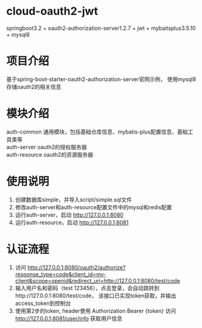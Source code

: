 # cloud-oauth2-jwt

springboot3.2 + oauth2-authorization-server1.2.7 + jwt + mybaitsplus3.5.10 + mysql8

# 项目介绍

基于spring-boot-starter-oauth2-authorization-server官网示例， 使用mysql8存储oauth2的相关信息

# 模块介绍

auth-common 通用模块，包括基础仓库信息、mybatis-plus配置信息、基础工具类等  
auth-server oauth2的授权服务器  
auth-resource oauth2的资源服务器

# 使用说明

1. 创建数据库simple，并导入script/simple.sql文件
2. 修改auth-server和auth-resource配置文件中的mysql和redis配置
3. 运行auth-server，启动 http://127.0.0.1:8080
4. 运行auth-resource，启动 http://127.0.0.1:8081

# 认证流程

1. 访问
   http://127.0.0.1:8080/oauth2/authorize?response_type=code&client_id=my-client&scope=openid&redirect_uri=http://127.0.0.1:8080/test/code
2. 输入用户名和密码（test 123456），点击登录，会自动跳转到http://127.0.0.1:8080/test/code， 该接口已实现token获取，并输出access_token到控制台
3. 使用第2步的token, header使用 Authorization Bearer {token} 访问 http://127.0.0.1:8081/user/info 获取用户信息
